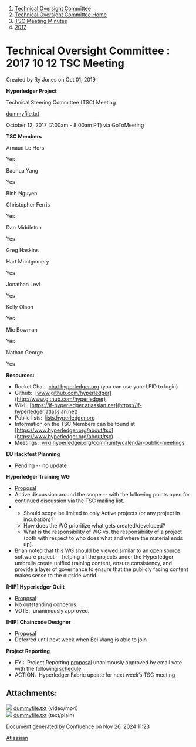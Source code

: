 1. [Technical Oversight Committee](index.html)
2. [Technical Oversight Committee Home](Technical-Oversight-Committee-Home_21430274.html)
3. [TSC Meeting Minutes](TSC-Meeting-Minutes_21448544.html)
4. [2017](2017_21448665.html)

# Technical Oversight Committee : 2017 10 12 TSC Meeting

Created by Ry Jones on Oct 01, 2019

**Hyperledger Project**

Technical Steering Committee (TSC) Meeting

[dummyfile.txt](#)

October 12, 2017 (7:00am - 8:00am PT) via GoToMeeting

**TSC Members**

Arnaud Le Hors

Yes

Baohua Yang

Yes

Binh Nguyen

Christopher Ferris

Yes

Dan Middleton

Yes

Greg Haskins

Hart Montgomery

Yes

Jonathan Levi

Yes

Kelly Olson

Yes

Mic Bowman

Yes

Nathan George

Yes

**Resources:**

- Rocket.Chat:  [chat.hyperledger.org](http://chat.hyperledger.org/) (you can use your LFID to login)
- Github:  [www.github.com/hyperledger](http://www.github.com/hyperledger)
- Wiki:  [https://lf-hyperledger.atlassian.net](https://lf-hyperledger.atlassian.net)
- Public lists:  [lists.hyperledger.org](http://lists.hyperledger.org)
- Information on the TSC Members can be found at [https://www.hyperledger.org/about/tsc](https://www.hyperledger.org/about/tsc)
- Meetings:  [wiki.hyperledger.org/community/calendar-public-meetings](http://wiki.hyperledger.org/community/calendar-public-meetings)

**EU Hackfest Planning**

- Pending -- no update

**Hyperledger Training WG**

- [Proposal](https://docs.google.com/document/d/1V2X9A2yTdHNbI1v3itspjisWashMOabHXWbxMEZFs90)
- Active discussion around the scope -- with the following points open for continued discussion via the TSC mailing list.
- - Should scope be limited to only Active projects (or any project in incubation)?
  - How does the WG prioritize what gets created/developed?
  - What is the responsibility of WG vs. the responsibility of a project (both with respect to who does what and where the material ends up).
- Brian noted that this WG should be viewed similar to an open source software project -- helping all the projects under the Hyperledger umbrella create unified training content, ensure consistency, and provide a layer of governance to ensure that the publicly facing content makes sense to the outside world.

**\[HIP] Hyperledger Quilt**

- [Proposal](https://docs.google.com/document/d/1KVrakb2JsqgMo2aG-QIYl743VHsU9NWYKxy7n-WeXv4/edit)
- No outstanding concerns.
- VOTE:  unanimously approved.

**\[HIP] Chaincode Designer**

- [Proposal](https://docs.google.com/document/d/1n8gxFOmYxvEI4tHVvp2GtHstMncgIDAT6c3cAu1HcBA/edit?usp=sharing)
- Deferred until next week when Bei Wang is able to join

**Project Reporting**

- FYI:  Project Reporting [proposal](https://docs.google.com/document/d/1yUGD1bKPk1APsgZwMKrBDzpl98x8nr0k3IPJhJnawOU) unanimously approved by email vote with the following [schedule](https://lf-hyperledger.atlassian.netgroups/tsc/project-update-schedule)
- ACTION:  Hyperledger Fabric update for next week’s TSC meeting

## Attachments:

![](images/icons/bullet_blue.gif) [dummyfile.txt](attachments/21433365/21457582.txt) (video/mp4)  
![](images/icons/bullet_blue.gif) [dummyfile.txt](attachments/21433365/21448705.txt) (text/plain)

Document generated by Confluence on Nov 26, 2024 11:23

[Atlassian](http://www.atlassian.com/)
